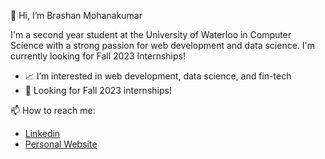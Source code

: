👋 Hi, I’m Brashan Mohanakumar

I'm a second year student at the University of Waterloo in Computer Science with a strong passion for web development and data science. I'm currently looking for Fall 2023 Internships!

- 📈 I’m interested in web development, data science, and fin-tech
- 👀 Looking for Fall 2023 internships!

📫 How to reach me:
- <a href="https://www.linkedin.com/in/brashan-mohanakumar" alt="">Linkedin</a>
- <a href="https://brashanm.github.io" alt="">Personal Website</a>

